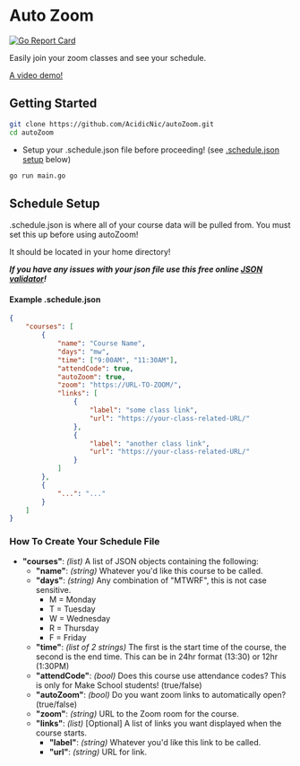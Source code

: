 # Auto Zoom

[![Go Report Card](https://goreportcard.com/badge/github.com/acidicnic/autoZoom)](https://goreportcard.com/report/github.com/acidicnic/autoZoom)

Easily join your zoom classes and see your schedule.

[A video demo!](https://www.youtube.com/watch?v=J8eeF-AAvSw)


## Getting Started
```bash
git clone https://github.com/AcidicNic/autoZoom.git
cd autoZoom
```

- Setup your .schedule.json file before proceeding! (see [.schedule.json setup](#schedule-setup) below)

```bash
go run main.go
```


## Schedule Setup

.schedule.json is where all of your course data will be pulled from. You must set this up before using autoZoom!

It should be located in your home directory!

**_If you have any issues with your json file use this free online [JSON validator](https://jsonlint.com/)!_**


#### Example .schedule.json
```json
{
    "courses": [
        {
            "name": "Course Name",
            "days": "mw",
            "time": ["9:00AM", "11:30AM"],
            "attendCode": true,
            "autoZoom": true,
            "zoom": "https://URL-TO-ZOOM/",
            "links": [
                {
                    "label": "some class link",
                    "url": "https://your-class-related-URL/"
                },
                {
                    "label": "another class link",
                    "url": "https://your-class-related-URL/"
                }
            ]
        },
        {
            "...": "..."
        }
    ]
}
```

### How To Create Your Schedule File

- **"courses"**: *(list)* A list of JSON  objects containing the following:
    - **"name"**: *(string)* Whatever you'd like this course to be called.
    - **"days"**: *(string)* Any combination of "MTWRF", this is not case sensitive.
        - M = Monday
        - T = Tuesday
        - W = Wednesday
        - R = Thursday
        - F = Friday
    - **"time"**: *(list of 2 strings)* The first is the start time of the course, the second is the end time. This can be in 24hr format (13:30) or 12hr (1:30PM)
    - **"attendCode"**: *(bool)* Does this course use attendance codes? This is only for Make School students! (true/false)
    - **"autoZoom"**: *(bool)* Do you want zoom links to automatically open? (true/false)
    - **"zoom"**: *(string)* URL to the Zoom room for the course.
    - **"links"**: *(list)* [Optional] A list of links you want displayed when the course starts.
        - **"label"**: *(string)* Whatever you'd like this link to be called.
        - **"url"**: *(string)* URL for link.
